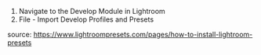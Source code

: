 1. Navigate to the Develop Module in Lightroom
2. File - Import Develop Profiles and Presets

source: https://www.lightroompresets.com/pages/how-to-install-lightroom-presets
